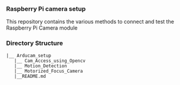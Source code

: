 ### Raspberry Pi camera setup
  This repository contains the various methods to connect and test the Raspberry Pi Camera module 

### Directory Structure
    |__ Arducam_setup              
       |__ Cam_Access_using_Opencv                
       |__ Motion_Detection                       
       |__ Motorized_Focus_Camera               
       |__README.md

